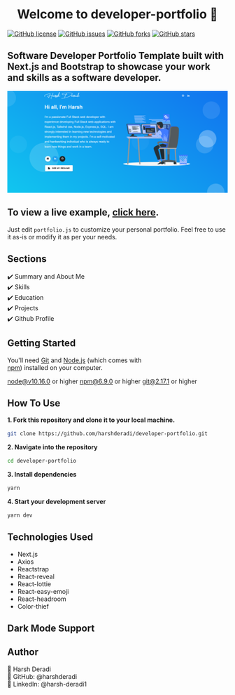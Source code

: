 <h1 align="center">Welcome to developer-portfolio 👋</h1>
<a href="https://github.com/harshderadi/developer-portfolio/blob/main/LICENSE"><img alt="GitHub license" src="https://img.shields.io/github/license/harshderadi/developer-portfolio"></a> <a href="https://github.com/harshderadi/developer-portfolio/issues"><img alt="GitHub issues" src="https://img.shields.io/github/issues/harshderadi/developer-portfolio"></a> <a href="https://github.com/harshderadi/developer-portfolio/network"><img alt="GitHub forks" src="https://img.shields.io/github/forks/harshderadi/developer-portfolio"></a> <a href="https://github.com/harshderadi/developer-portfolio/stargazers"><img alt="GitHub stars" src="https://img.shields.io/github/stars/harshderadi/developer-portfolio"></a>

## Software Developer Portfolio Template built with Next.js and Bootstrap to showcase your work and skills as a software developer.

<p align="center">
  <kbd>
    <img src="\public\image.png"></img>
  </kbd>
</p>

## To view a live example, **[click here](https://developer-portfolio-harshderadi.vercel.app/)**.

Just edit `portfolio.js` to customize your personal portfolio. Feel free to use it as-is or modify it as per your needs.  

## Sections

✔️ Summary and About Me  
✔️ Skills  
✔️ Education    
✔️ Projects  
✔️ Github Profile  

## Getting Started

You'll need [Git](https://git-scm.com) and [Node.js](https://nodejs.org/en/download/) (which comes with  
[npm](http://npmjs.com)) installed on your computer.  

node@v10.16.0 or higher
npm@6.9.0 or higher
git@2.17.1 or higher


## How To Use

**1. Fork this repository and clone it to your local machine.**

   ```bash
   git clone https://github.com/harshderadi/developer-portfolio.git
   ```
**2. Navigate into the repository**

```bash
cd developer-portfolio
```
**3. Install dependencies**

```bash
yarn
```

**4. Start your development server**

```bash
yarn dev
```


## Technologies Used  

- Next.js  
- Axios  
- Reactstrap  
- React-reveal  
- React-lottie  
- React-easy-emoji  
- React-headroom  
- Color-thief     

## Dark Mode Support

## Author
👤 Harsh Deradi   
🔗 GitHub: @harshderadi    
🔗 LinkedIn: @harsh-deradi1    
